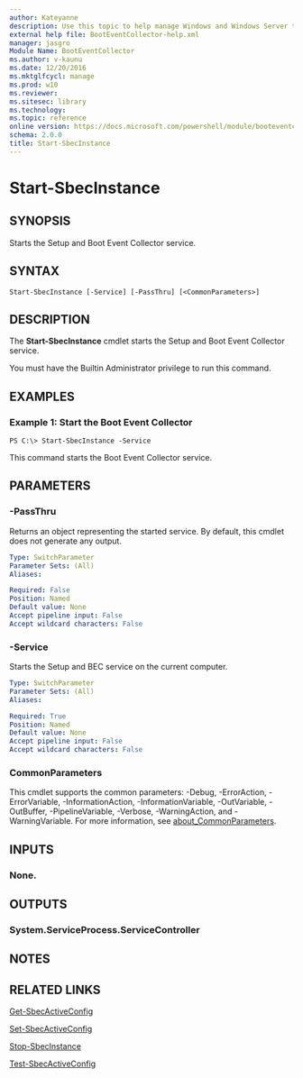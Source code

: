 ```yaml
---
author: Kateyanne
description: Use this topic to help manage Windows and Windows Server technologies with Windows PowerShell.
external help file: BootEventCollector-help.xml
manager: jasgro
Module Name: BootEventCollector
ms.author: v-kaunu
ms.date: 12/20/2016
ms.mktglfcycl: manage
ms.prod: w10
ms.reviewer: 
ms.sitesec: library
ms.technology: 
ms.topic: reference
online version: https://docs.microsoft.com/powershell/module/booteventcollector/start-sbecinstance?view=windowsserver2019-ps&wt.mc_id=ps-gethelp
schema: 2.0.0
title: Start-SbecInstance
---
```


# Start-SbecInstance

## SYNOPSIS
Starts the Setup and Boot Event Collector service.

## SYNTAX

```
Start-SbecInstance [-Service] [-PassThru] [<CommonParameters>]
```

## DESCRIPTION
The **Start-SbecInstance** cmdlet starts the Setup and Boot Event Collector service.

You must have the Builtin Administrator privilege to run this command.

## EXAMPLES

### Example 1: Start the Boot Event Collector
```
PS C:\> Start-SbecInstance -Service
```

This command starts the Boot Event Collector service.

## PARAMETERS

### -PassThru
Returns an object representing the started service.
By default, this cmdlet does not generate any output.

```yaml
Type: SwitchParameter
Parameter Sets: (All)
Aliases: 

Required: False
Position: Named
Default value: None
Accept pipeline input: False
Accept wildcard characters: False
```

### -Service
Starts the Setup and BEC service on the current computer.

```yaml
Type: SwitchParameter
Parameter Sets: (All)
Aliases: 

Required: True
Position: Named
Default value: None
Accept pipeline input: False
Accept wildcard characters: False
```

### CommonParameters
This cmdlet supports the common parameters: -Debug, -ErrorAction, -ErrorVariable, -InformationAction, -InformationVariable, -OutVariable, -OutBuffer, -PipelineVariable, -Verbose, -WarningAction, and -WarningVariable. For more information, see [about_CommonParameters](https://go.microsoft.com/fwlink/?LinkID=113216).

## INPUTS

### None.

## OUTPUTS

### System.ServiceProcess.ServiceController

## NOTES

## RELATED LINKS

[Get-SbecActiveConfig](./Get-SbecActiveConfig.md)

[Set-SbecActiveConfig](./Set-SbecActiveConfig.md)

[Stop-SbecInstance](./Stop-SbecInstance.md)

[Test-SbecActiveConfig](./Test-SbecActiveConfig.md)

